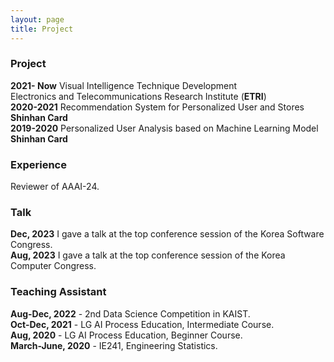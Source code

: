 ```yaml
---
layout: page
title: Project
---
```



### Project

**2021- Now** Visual Intelligence Technique Development  
Electronics and Telecommunications Research Institute (**ETRI**)  
**2020-2021** Recommendation System for Personalized User and Stores  
**Shinhan Card**  
**2019-2020** Personalized User Analysis based on Machine Learning Model  
**Shinhan Card**


### Experience
Reviewer of AAAI-24.

### Talk
**Dec, 2023** I gave a talk at the top conference session of the Korea Software Congress.  
**Aug, 2023** I gave a talk at the top conference session of the Korea Computer Congress.  

### Teaching Assistant
**Aug-Dec, 2022** - 2nd Data Science Competition in KAIST.  
**Oct-Dec, 2021** - LG AI Process Education, Intermediate Course.  
**Aug, 2020** - LG AI Process Education, Beginner Course.  
**March-June, 2020** - IE241, Engineering Statistics.

